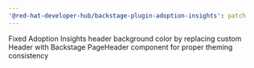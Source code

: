 ```yaml
---
'@red-hat-developer-hub/backstage-plugin-adoption-insights': patch
---
```


Fixed Adoption Insights header background color by replacing custom Header with Backstage PageHeader component for proper theming consistency
